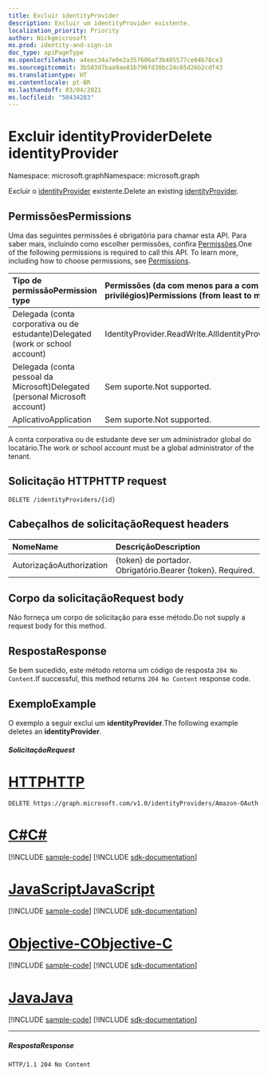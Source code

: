 ```yaml
---
title: Excluir identityProvider
description: Excluir um identityProvider existente.
localization_priority: Priority
author: Nickgmicrosoft
ms.prod: identity-and-sign-in
doc_type: apiPageType
ms.openlocfilehash: a4eec34a7e0e2a357606af3b485577ce04b78ce3
ms.sourcegitcommit: 3b583d7baa9ae81b796fd30bc24c65d26b2cdf43
ms.translationtype: HT
ms.contentlocale: pt-BR
ms.lasthandoff: 03/04/2021
ms.locfileid: "50434283"
---
```

# <a name="delete-identityprovider"></a><span data-ttu-id="4dd47-103">Excluir identityProvider</span><span class="sxs-lookup"><span data-stu-id="4dd47-103">Delete identityProvider</span></span>

<span data-ttu-id="4dd47-104">Namespace: microsoft.graph</span><span class="sxs-lookup"><span data-stu-id="4dd47-104">Namespace: microsoft.graph</span></span>

<span data-ttu-id="4dd47-105">Excluir o [identityProvider](../resources/identityprovider.md) existente.</span><span class="sxs-lookup"><span data-stu-id="4dd47-105">Delete an existing [identityProvider](../resources/identityprovider.md).</span></span>

## <a name="permissions"></a><span data-ttu-id="4dd47-106">Permissões</span><span class="sxs-lookup"><span data-stu-id="4dd47-106">Permissions</span></span>

<span data-ttu-id="4dd47-p101">Uma das seguintes permissões é obrigatória para chamar esta API. Para saber mais, incluindo como escolher permissões, confira [Permissões](/graph/permissions-reference).</span><span class="sxs-lookup"><span data-stu-id="4dd47-p101">One of the following permissions is required to call this API. To learn more, including how to choose permissions, see [Permissions](/graph/permissions-reference).</span></span>

|<span data-ttu-id="4dd47-109">Tipo de permissão</span><span class="sxs-lookup"><span data-stu-id="4dd47-109">Permission type</span></span>      | <span data-ttu-id="4dd47-110">Permissões (da com menos para a com mais privilégios)</span><span class="sxs-lookup"><span data-stu-id="4dd47-110">Permissions (from least to most privileged)</span></span>              |
|:--------------------|:---------------------------------------------------------|
|<span data-ttu-id="4dd47-111">Delegada (conta corporativa ou de estudante)</span><span class="sxs-lookup"><span data-stu-id="4dd47-111">Delegated (work or school account)</span></span>|<span data-ttu-id="4dd47-112">IdentityProvider.ReadWrite.All</span><span class="sxs-lookup"><span data-stu-id="4dd47-112">IdentityProvider.ReadWrite.All</span></span>|
|<span data-ttu-id="4dd47-113">Delegada (conta pessoal da Microsoft)</span><span class="sxs-lookup"><span data-stu-id="4dd47-113">Delegated (personal Microsoft account)</span></span>| <span data-ttu-id="4dd47-114">Sem suporte.</span><span class="sxs-lookup"><span data-stu-id="4dd47-114">Not supported.</span></span>|
|<span data-ttu-id="4dd47-115">Aplicativo</span><span class="sxs-lookup"><span data-stu-id="4dd47-115">Application</span></span>|<span data-ttu-id="4dd47-116">Sem suporte.</span><span class="sxs-lookup"><span data-stu-id="4dd47-116">Not supported.</span></span>|

<span data-ttu-id="4dd47-117">A conta corporativa ou de estudante deve ser um administrador global do locatário.</span><span class="sxs-lookup"><span data-stu-id="4dd47-117">The work or school account must be a global administrator of the tenant.</span></span>

## <a name="http-request"></a><span data-ttu-id="4dd47-118">Solicitação HTTP</span><span class="sxs-lookup"><span data-stu-id="4dd47-118">HTTP request</span></span>

<!-- { "blockType": "ignored" } -->
```http
DELETE /identityProviders/{id}
```

## <a name="request-headers"></a><span data-ttu-id="4dd47-119">Cabeçalhos de solicitação</span><span class="sxs-lookup"><span data-stu-id="4dd47-119">Request headers</span></span>

|<span data-ttu-id="4dd47-120">Nome</span><span class="sxs-lookup"><span data-stu-id="4dd47-120">Name</span></span>|<span data-ttu-id="4dd47-121">Descrição</span><span class="sxs-lookup"><span data-stu-id="4dd47-121">Description</span></span>|
|:---------------|:----------|
|<span data-ttu-id="4dd47-122">Autorização</span><span class="sxs-lookup"><span data-stu-id="4dd47-122">Authorization</span></span>|<span data-ttu-id="4dd47-p102">{token} de portador. Obrigatório.</span><span class="sxs-lookup"><span data-stu-id="4dd47-p102">Bearer {token}. Required.</span></span>|

## <a name="request-body"></a><span data-ttu-id="4dd47-125">Corpo da solicitação</span><span class="sxs-lookup"><span data-stu-id="4dd47-125">Request body</span></span>

<span data-ttu-id="4dd47-126">Não forneça um corpo de solicitação para esse método.</span><span class="sxs-lookup"><span data-stu-id="4dd47-126">Do not supply a request body for this method.</span></span>

## <a name="response"></a><span data-ttu-id="4dd47-127">Resposta</span><span class="sxs-lookup"><span data-stu-id="4dd47-127">Response</span></span>

<span data-ttu-id="4dd47-128">Se bem sucedido, este método retorna um código de resposta `204 No Content`.</span><span class="sxs-lookup"><span data-stu-id="4dd47-128">If successful, this method returns `204 No Content` response code.</span></span>

## <a name="example"></a><span data-ttu-id="4dd47-129">Exemplo</span><span class="sxs-lookup"><span data-stu-id="4dd47-129">Example</span></span>

<span data-ttu-id="4dd47-130">O exemplo a seguir exclui um **identityProvider**.</span><span class="sxs-lookup"><span data-stu-id="4dd47-130">The following example deletes an **identityProvider**.</span></span>

##### <a name="request"></a><span data-ttu-id="4dd47-131">Solicitação</span><span class="sxs-lookup"><span data-stu-id="4dd47-131">Request</span></span>


# <a name="http"></a>[<span data-ttu-id="4dd47-132">HTTP</span><span class="sxs-lookup"><span data-stu-id="4dd47-132">HTTP</span></span>](#tab/http)
<!-- {
  "blockType": "request",
  "name": "delete-identityprovider"
}-->
```http
DELETE https://graph.microsoft.com/v1.0/identityProviders/Amazon-OAuth
```
# <a name="c"></a>[<span data-ttu-id="4dd47-133">C#</span><span class="sxs-lookup"><span data-stu-id="4dd47-133">C#</span></span>](#tab/csharp)
[!INCLUDE [sample-code](../includes/snippets/csharp/delete-identityprovider-csharp-snippets.md)]
[!INCLUDE [sdk-documentation](../includes/snippets/snippets-sdk-documentation-link.md)]

# <a name="javascript"></a>[<span data-ttu-id="4dd47-134">JavaScript</span><span class="sxs-lookup"><span data-stu-id="4dd47-134">JavaScript</span></span>](#tab/javascript)
[!INCLUDE [sample-code](../includes/snippets/javascript/delete-identityprovider-javascript-snippets.md)]
[!INCLUDE [sdk-documentation](../includes/snippets/snippets-sdk-documentation-link.md)]

# <a name="objective-c"></a>[<span data-ttu-id="4dd47-135">Objective-C</span><span class="sxs-lookup"><span data-stu-id="4dd47-135">Objective-C</span></span>](#tab/objc)
[!INCLUDE [sample-code](../includes/snippets/objc/delete-identityprovider-objc-snippets.md)]
[!INCLUDE [sdk-documentation](../includes/snippets/snippets-sdk-documentation-link.md)]

# <a name="java"></a>[<span data-ttu-id="4dd47-136">Java</span><span class="sxs-lookup"><span data-stu-id="4dd47-136">Java</span></span>](#tab/java)
[!INCLUDE [sample-code](../includes/snippets/java/delete-identityprovider-java-snippets.md)]
[!INCLUDE [sdk-documentation](../includes/snippets/snippets-sdk-documentation-link.md)]

---


##### <a name="response"></a><span data-ttu-id="4dd47-137">Resposta</span><span class="sxs-lookup"><span data-stu-id="4dd47-137">Response</span></span>

<!-- {
  "blockType": "response",
  "truncated": true
} -->
```http
HTTP/1.1 204 No Content
```

<!-- uuid: 8fcb5dbc-d5aa-4681-8e31-b001d5168d79
2015-10-25 14:57:30 UTC -->
<!-- {
  "type": "#page.annotation",
  "description": "Delete identityProvider",
  "keywords": "",
  "section": "documentation",
  "tocPath": "",
  "suppressions": [
  ]
}-->

